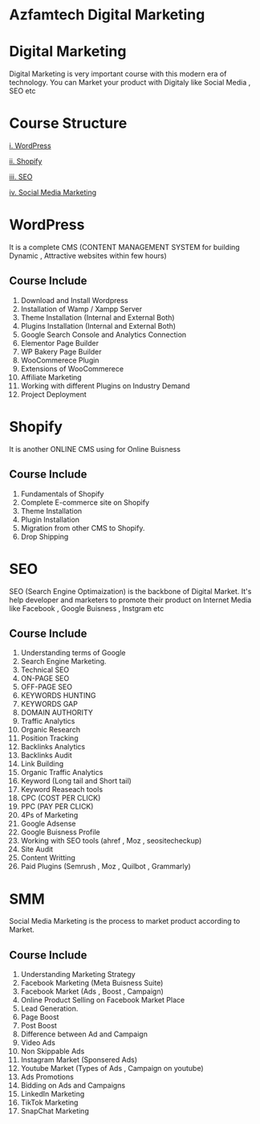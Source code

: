 

# Azfamtech Digital Marketing

# Digital Marketing

Digital Marketing is very important course with this modern era of technology. You can Market your product with Digitaly like Social Media , SEO etc

# Course Structure
[i. WordPress](#Wordpress)

[ii. Shopify](#Shopify)

[iii. SEO](#SEO)

[iv. Social Media Marketing](#SMM)


# WordPress
It is a complete CMS (CONTENT MANAGEMENT SYSTEM for building Dynamic , Attractive websites within few hours)

## Course Include
1. Download and Install Wordpress
2. Installation of Wamp / Xampp Server
3. Theme Installation (Internal and External Both)
4. Plugins Installation (Internal and External Both)
5. Google Search Console and Analytics Connection
6. Elementor Page Builder
7. WP Bakery Page Builder
8. WooCommerece Plugin
9. Extensions of WooCommerece
10. Affiliate Marketing
11. Working with different Plugins on Industry Demand
12. Project Deployment

# Shopify
It is another ONLINE CMS using for Online Buisness

## Course Include
1. Fundamentals of Shopify
2. Complete E-commerce site on Shopify
3. Theme Installation
4. Plugin Installation
5. Migration from other CMS to Shopify.
6. Drop Shipping

# SEO
SEO (Search Engine Optimaization) is the backbone of Digital Market. It's help developer and marketers to promote their product on Internet Media like Facebook , Google Buisness , Instgram etc

## Course Include
1. Understanding terms of Google
2. Search Engine Marketing.
3. Technical SEO
4. ON-PAGE SEO
5. OFF-PAGE SEO
6. KEYWORDS HUNTING
7. KEYWORDS GAP
8. DOMAIN AUTHORITY
9. Traffic Analytics
10. Organic Research
11. Position Tracking
12. Backlinks Analytics
13. Backlinks Audit
14. Link Building
15. Organic Traffic Analytics
16. Keyword (Long tail and Short tail)
17. Keyword Reaseach tools
18. CPC (COST PER CLICK)
19. PPC (PAY PER CLICK)
20. 4Ps of Marketing
21. Google Adsense
22. Google Buisness Profile
23. Working with SEO tools (ahref , Moz , seositecheckup)
24. Site Audit
25. Content Writting
26. Paid Plugins (Semrush , Moz , Quilbot , Grammarly)

# SMM
Social Media Marketing is the process to market product according to Market.

## Course Include
1. Understanding Marketing Strategy
2. Facebook Marketing (Meta Buisness Suite)
3. Facebook Market (Ads , Boost , Campaign)
4. Online Product Selling on Facebook Market Place
5. Lead Generation.
6. Page Boost
7. Post Boost
8. Difference between Ad and Campaign
9. Video Ads
10. Non Skippable Ads
11. Instagram Market (Sponsered Ads)
12. Youtube Market (Types of Ads , Campaign on youtube)
13. Ads Promotions
14. Bidding on Ads and Campaigns
15. LinkedIn Marketing
16. TikTok Marketing
17. SnapChat Marketing
